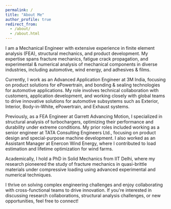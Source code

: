 ```yaml
---
permalink: /
title: "About Me"
author_profile: true
redirect_from: 
  - /about/
  - /about.html
---
```

 I am a Mechanical Engineer with extensive experience in finite element analysis (FEA), structural mechanics, and product development. My expertise spans fracture mechanics, fatigue crack propagation, and experimental & numerical analysis of mechanical components in diverse industries, including automotive, wind energy, and adhesives & films.

Currently, I work as an Advanced Application Engineer at 3M India, focusing on product solutions for ePowertrain, and bonding & sealing technologies for automotive applications. My role involves technical collaboration with customers, application development, and working closely with global teams to drive innovative solutions for automotive subsystems such as Exterior, Interior, Body-in-White, ePowertrain, and Exhaust systems.

Previously, as a FEA Engineer at Garrett Advancing Motion, I specialized in structural analysis of turbochargers, optimizing their performance and durability under extreme conditions. My prior roles included working as a senior engineer at TATA Consulting Engineers Ltd., focusing on product design and special-purpose machine development. I also worked as an Assistant Manager at Enercon Wind Energy, where I contributed to load estimation and lifetime optimization for wind farms.

Academically, I hold a PhD in Solid Mechanics from IIT Delhi, where my research pioneered the study of fracture mechanics in quasi-brittle materials under compressive loading using advanced experimental and numerical techniques. 

I thrive on solving complex engineering challenges and enjoy collaborating with cross-functional teams to drive innovation. If you're interested in discussing research collaborations, structural analysis challenges, or new opportunities, feel free to connect!

